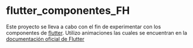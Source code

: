 # flutter_componentes_FH
Este proyecto se lleva a cabo con el fin de experimentar con los componentes de [flutter](https://flutter.dev "flutter").
Utilizo animaciones las cuales se encuentran en la [documentación oficial de Flutter](https://api.flutter.dev/flutter/animation/Curves-class.html)